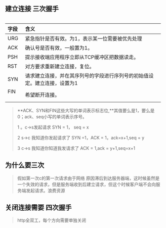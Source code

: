 ## 建立连接  三次握手

|  |
| :--- |


| 字段 | 含义 |
| :--- | :--- |
| URG | 紧急指针是否有效。为1，表示某一位需要被优先处理 |
| ACK | 确认号是否有效，一般置为1。 |
| PSH | 提示接收端应用程序立即从TCP缓冲区把数据读走。 |
| RST | 对方要求重新建立连接，复位。 |
| SYN | 请求建立连接，并在其序列号的字段进行序列号的初始值设定。建立连接，设置为1 |
| FIN     | 希望断开连接。 |

> **ACK、SYN和FIN这些大写的单词表示标志位,**其值要么是1，要么是0；ack、seq小写的单词表示序号。
>
> 1 。c-&gt;s发起请求 SYN = 1， seq = x
>
>  2 s-&gt;c 我知道你发起请求了  SYN =1，ACK = 1，ack=x+1,seq = y
>
> 3 c-&gt;s  我知道你知道我发请求了 ACK  = 1,ack = y+1,seq=x+1

## 为什么要三次

> 假如第一次c的第一次请求由于网络 原因滞后到达服务器端，这时候虽然是一个失效的请求，但是服务端收到后建立请求，但这个时候客户端不会向服务端发起请求。浪费资源

## 关闭连接需要 四次握手

> http全双工，每个方向需要单独关闭



